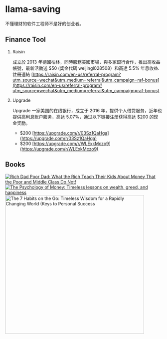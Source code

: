 # llama-saving

不懂理财的软件工程师不是好的创业者。

## Finance Tool

1. Raisin

    成立於 2013 年德國柏林，同時服務美國市場，與多家銀行合作，推出高收益帳號，最新活動送  $50 (獎金代碼 weijingl028508）和高達 5.5% 年息收益. 
    註冊連結 [https://raisin.com/en-us/referral-program?utm_source=wechat&utm_medium=referral&utm_campaign=raf-bonus](https://raisin.com/en-us/referral-program?utm_source=wechat&utm_medium=referral&utm_campaign=raf-bonus)

2. Upgrade

    Upgrade 一家美国的在线银行，成立于 2016 年，提供个人借贷服务，近年也提供高利息账户服务，高达 5.07%，通过以下链接注册获得高达 $200 的现金奖励。
    * $200 [https://upgrade.com/r/03Sz1QaHga](https://upgrade.com/r/03Sz1QaHga)
    * $200 [https://upgrade.com/r/WLExkMczo9](https://upgrade.com/r/WLExkMczo9)

## Books

<a href="https://amzn.to/47lr4ze">![Rich Dad Poor Dad: What the Rich Teach Their Kids About Money That the Poor and Middle Class Do Not!](https://m.media-amazon.com/images/I/51u8ZRDCVoL._SY445_SX342_.jpg)</a> <a href="https://amzn.to/41HE7d8">![The Psychology of Money: Timeless lessons on wealth, greed, and happiness ](https://m.media-amazon.com/images/I/41E+2EfN3NL._SY445_SX342_.jpg)</a> <a href="https://amzn.to/3vjtlhb"><img src="https://m.media-amazon.com/images/I/71S5bpl+IbL._SY522_.jpg" alt="The 7 Habits on the Go: Timeless Wisdom for a Rapidly Changing World (Keys to Personal Success" height="445"/></a>

